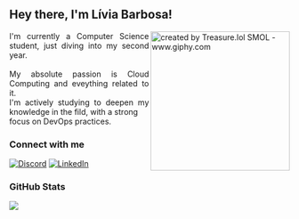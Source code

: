## Hey there, I'm Lívia Barbosa!

<img align="right" alt="created by Treasure.lol SMOL - www.giphy.com" height="250" src="https://i.giphy.com/media/v1.Y2lkPTc5MGI3NjExZWJmMTM0NXBqbnc1NjA3czdkOWRvN2llMDB1Z2liaXM0NHo1cDZhYiZlcD12MV9pbnRlcm5hbF9naWZfYnlfaWQmY3Q9Zw/JqmupuTVZYaQX5s094/giphy.gif">


<p align="justify"> 
I'm currently a Computer Science student, just diving
into my second year. <br> <br>
My absolute passion is Cloud Computing and eveything
related to it.  <br> 
I'm actively studying to deepen my knowledge in the fild, with a strong  <br>
focus on DevOps practices.
</p>

### Connect with me
[![Discord](https://img.shields.io/badge/Discord-%237289DA.svg?logo=discord&logoColor=white)](https://discord.gg/chendoie) 
[![LinkedIn](https://img.shields.io/badge/LinkedIn-%230077B5.svg?logo=linkedin&logoColor=white)](https://linkedin.com/in/liviamrbarbosa) 

### GitHub Stats
![](https://github-readme-stats.vercel.app/api?username=livmrb&theme=apprentice&hide_border=false&include_all_commits=false&count_private=false)<br/>

